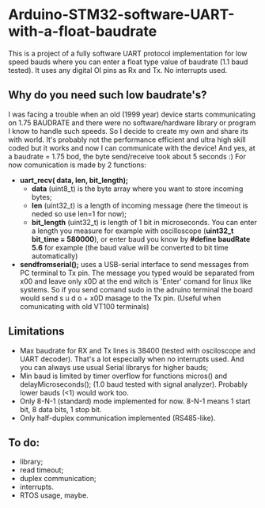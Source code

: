 # Arduino-STM32-software-UART-with-a-float-baudrate
This is a project of a fully software UART protocol implementation for low speed bauds where you can enter a float type value of baudrate (1.1 baud tested). It uses any digital OI pins as Rx and Tx. No interrupts used. 
## Why do you need such low baudrate's? 
I was facing a trouble when an old (1999 year) device starts communicating on 1.75 BAUDRATE and there were no software/hardware library or program I know to handle such speeds. So I decide to create my own and share its with world. It's probably not the performance efficient and ultra high skill coded but it works and now I can communicate with the device! And yes, at a baudrate = 1.75 bod, the byte send/receive took about 5 seconds :)
For now comunication is made by 2 functions:
* **uart_recv( data,  len,  bit_length);** 
  * **data** (uint8_t) is the byte array where you want to store incoming bytes; 
  * **len** (uint32_t) is a length of incoming message (here the timeout is neded so use len=1 for now); 
  * **bit_length** (uint32_t) is length of 1 bit in microseconds. You can enter a length you measure for example with oscilloscope (**uint32_t bit_time = 580000**), or enter baud you know by **#define baudRate 5.6** for example (the baud value will be converted to bit time automatically)
* **sendfromserial();** uses a USB-serial interface to send messages from PC terminal to Tx pin. The message you typed would be separated from x00 and leave only x0D at the end witch is 'Enter' comand for linux like systems. So if you send comand sudo in the adruino terminal the board would send s u d o + x0D masage to the Tx pin. (Useful when comunicating with old VT100 terminals)
## Limitations
* Max baudrate for RX and Tx lines is 38400 (tested with osciloscope and UART decoder). That's a lot especially when no interrupts used. And you can always use usual Serial librarys for higher bauds;
* Min baud is limited by timer overflow for functions micros() and delayMicroseconds(); (1.0 baud tested with signal analyzer). Probably lower bauds (<1) would work too.
* Only 8-N-1 (standard) mode implemented for now. 8-N-1 means 1 start bit, 8 data bits, 1 stop bit.
* Only half-duplex communication implemented (RS485-like).
## To do: 
* library; 
* read timeout; 
* duplex communication;
* interrupts.
* RTOS usage, maybe.
